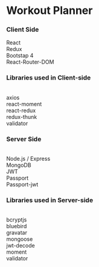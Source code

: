 # Workout Planner
 
 
<h3>Client Side</h3>
 React<br/>
 Redux<br/>
 Bootstap 4<br/>
 React-Router-DOM<br/>
<h3>Libraries used in Client-side</h3><br/>
 axios<br/>
 react-moment<br/>
 react-redux<br/>
 redux-thunk<br/>
 validator<br/>
<h3>Server Side</h3><br/>
 Node.js / Express<br/>
 MongoDB<br/>
 JWT<br/>
 Passport<br/>
 Passport-jwt<br/>
<h3>Libraries used in Server-side</h3><br/>
 bcryptjs<br/>
 bluebird<br/>
 gravatar<br/>
 mongoose<br/>
 jwt-decode<br/>
 moment<br/>
 validator<br/>
